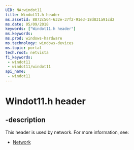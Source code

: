 ```yaml
---
UID: NA:windot11
title: Windot11.h header
ms.assetid: 8872c564-632e-37f2-91e3-18d831a91cd2
ms.date: 05/09/2018
keywords: ["Windot11.h header"]
ms.keywords: 
ms.prod: windows-hardware
ms.technology: windows-devices
ms.topic: portal
tech.root: netvista
f1_keywords:
 - windot11
 - windot11/windot11
api_name:
 - windot11
---
```


# Windot11.h header


## -description

This header is used by network. For more information, see:

- [Network](../_netvista/index.md)


